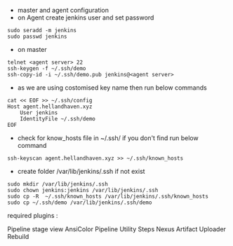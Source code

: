 * master and agent configuration
* on Agent create jenkins user and set password
```
sudo seradd -m jenkins 
sudo passwd jenkins
```
* on master
```
telnet <agent server> 22
ssh-keygen -f ~/.ssh/demo
ssh-copy-id -i ~/.ssh/demo.pub jenkins@<agent server>
```
* as we are using costomised key name then run below commands
```
cat << EOF >> ~/.ssh/config
Host agent.hellandhaven.xyz
    User jenkins
    IdentityFile ~/.ssh/demo
EOF
```
* check for know_hosts file in ~/.ssh/ if you don't find run below command
```
ssh-keyscan agent.hellandhaven.xyz >> ~/.ssh/known_hosts
```
* create folder /var/lib/jenkins/.ssh if not exist
```
sudo mkdir /var/lib/jenkins/.ssh
sudo chown jenkins:jenkins /var/lib/jenkins/.ssh
sudo cp -R  ~/.ssh/known_hosts /var/lib/jenkins/.ssh/known_hosts
sudo cp ~/.ssh/demo /var/lib/jenkins/.ssh/demo
```

required plugins : 

Pipeline stage view
AnsiColor
Pipeline Utility Steps
Nexus Artifact Uploader
Rebuild